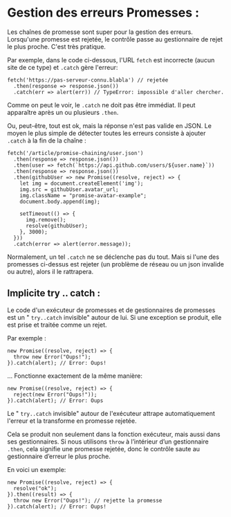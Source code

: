 # Gestion des erreurs Promesses :

Les chaînes de promesse sont super pour la gestion des erreurs. Lorsqu'une promesse est rejetée, le contrôle passe au gestionnaire de rejet le plus proche. C'est très pratique.

Par exemple, dans le code ci-dessous, l'URL `fetch` est incorrecte (aucun site de ce type) et `.catch` gère l'erreur:

```
fetch('https://pas-serveur-connu.blabla') // rejetée
  .then(response => response.json())
  .catch(err => alert(err)) // TypeError: impossible d'aller chercher.
```

Comme on peut le voir, le `.catch` ne doit pas être immédiat. Il peut apparaître après un ou plusieurs `.then`.

Ou, peut-être, tout est ok, mais la réponse n'est pas valide en JSON. Le moyen le plus simple de détecter toutes les erreurs consiste à ajouter `.catch` à la fin de la chaîne :

```
fetch('/article/promise-chaining/user.json')
  .then(response => response.json())
  .then(user => fetch(`https://api.github.com/users/${user.name}`))
  .then(response => response.json())
  .then(githubUser => new Promise((resolve, reject) => {
    let img = document.createElement('img');
    img.src = githubUser.avatar_url;
    img.className = "promise-avatar-example";
    document.body.append(img);

    setTimeout(() => {
      img.remove();
      resolve(githubUser);
    }, 3000);
  }))
  .catch(error => alert(error.message));
```

Normalement, un tel `.catch` ne se déclenche pas du tout. Mais si l'une des promesses ci-dessus est rejeter (un problème de réseau ou un json invalide ou autre), alors il le rattrapera.

## Implicite try .. catch :

Le code d'un exécuteur de promesses et de gestionnaires de promesses est un " `try..catch` invisible" autour de lui. Si une exception se produit, elle est prise et traitée comme un rejet.

Par exemple :

```
new Promise((resolve, reject) => {
  throw new Error("Oups!");
}).catch(alert); // Error: Oups!
```

… Fonctionne exactement de la même manière:

```
new Promise((resolve, reject) => {
  reject(new Error("Oups!"));
}).catch(alert); // Error: Oups
```

Le " `try..catch` invisible" autour de l'exécuteur attrape automatiquement l'erreur et la transforme en promesse rejetée.

Cela se produit non seulement dans la fonction exécuteur, mais aussi dans ses gestionnaires. Si nous utilisons `throw` à l’intérieur d’un gestionnaire `.then`, cela signifie une promesse rejetée, donc le contrôle saute au gestionnaire d’erreur le plus proche.

En voici un exemple:

```
new Promise((resolve, reject) => {
  resolve("ok");
}).then((result) => {
  throw new Error("Oups!"); // rejette la promesse
}).catch(alert); // Error: Oups!
```
